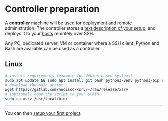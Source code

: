 # Controller preparation

A **controller** machine will be used for deployment and remote administration. The controller stores a [text description of your setup](usage.md), and deploys it to your [hosts](server-preparation.md) remotely over SSH.

Any PC, dedicated server, VM or container where a SSH client, Python and Bash are available can be used as a controller. 

## Linux

```bash
# install requirements (example for debian-based systems)
sudo apt update && sudo apt install git bash python3-venv python3-pip ssh pwgen wget
# download the main script
wget https://gitlab.com/nodiscc/xsrv/-/raw/release/xsrv
# (optional) copy the script to your $PATH
sudo cp xsrv /usr/local/bin/
```

<!--
## Mac OSX
TODO
## Windows
TODO-->

------------------------

You can then [setup your first project](first-project.md).
